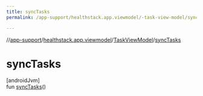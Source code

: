 ```yaml
---
title: syncTasks
permalink: /app-support/healthstack.app.viewmodel/-task-view-model/sync-tasks.html

---
```

//[app-support](/app-support.html)/[healthstack.app.viewmodel](../index.html)/[TaskViewModel](index.html)/[syncTasks](sync-tasks.html)



# syncTasks



[androidJvm]\
fun [syncTasks](sync-tasks.html)()




